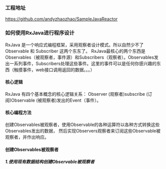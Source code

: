 ### 工程地址
https://github.com/andyzhaozhao/SampleJavaReactor 

### 如何使用RxJava进行程序设计
RxJava 是一个响应式编程框架，采用观察者设计模式。所以自然少不了 Observable 和 Subscriber 这两个东东了。
RxJava最核心的两个东西是Observables（被观察者，事件源）和Subscribers（观察者）。Observables发出一系列事件，Subscribers处理这些事件。这里的事件可以是任何你感兴趣的东西（触摸事件，web接口调用返回的数据。。。）

#### 核心逻辑
RxJava 有四个基本概念的核心逻辑关系：
Observer (观察者)subscribe (订阅)Observable (被观察者)发出的Event（事件）。

#### 核心编程方法
创建Observables被观察者，使用Observable的各种运算符以各种方式转换这些Observables发出的数据，
然后实现Observers观察者来订阅这些Observable被观察者，并作出响应。

#### 创建Observables被观察者
##### 1.使用现有数据结构创建Observable被观察者
